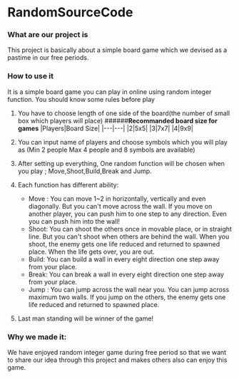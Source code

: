 # RandomSourceCode

### What are our project is
This project is basically about a simple board game which we devised as a pastime in our free periods.

### How to use it
  It is a simple board game you can play in online using random integer function. You should know some rules before play

 1. You have to choose length of one side of the board(the number of small box which players will place)
  	######**Recommanded board size for games**
    |Players|Board Size|
    |---|---|
    |2|5x5|
    |3|7x7|
    |4|9x9|
   
 2. You can input name of players and choose symbols which you will play as (Min 2 people Max 4 people and 8 symbols are available)
 
 3. After setting up everything, One random function will be chosen when you play ; Move,Shoot,Build,Break and Jump.
 
 4. Each function has different ability:

 	- Move : You can move 1~2 in horizontally, vertically and even diagonally. But you can't move across the wall. If you move on another              player, you can push him to one step to any direction. Even you can push him into the wall!
 	- Shoot: You can shoot the others once in movable place, or in straight line. But you can't shoot when others are behind the wall. When you shoot, the enemy gets one life reduced and returned to spawned place. When the life gets over, you are out.
 	- Build: You can build a wall in every eight direction one step away from your place.
 	- Break: You can break a wall in every eight direction one step away from your place.
 	- Jump : You can jump across the wall near you. You can jump across maximum two walls. If you jump on the others, the enemy gets one              life reduced and returned to spawned place.

 5. Last man standing will be winner of the game!
    
### Why we made it:

  We have enjoyed random integer game during free period so that we want to share our idea through this project and makes others also can   enjoy this game.
